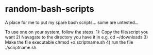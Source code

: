 # random-bash-scripts

A place for me to put my spare bash scripts... some are untested...

To use one on your system, follow the steps:
1): Copy the file/script you want
2) Navagate to the directory you have it in
e.g. cd ~/downloads
3) Make the file executable
chmod +x scriptname.sh
4) run the file
./scriptname.sh
